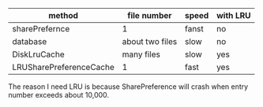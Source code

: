 
| method  	|  file number 	| speed  	| with LRU  	|   
|---	|---	|---	|---	|
|  sharePrefernce 	|  1 	|   fanst	|   no	|   	
|  database 	|  about two files 	|  slow 	|  no 	|   	
| DiskLruCache  	|  many files 	|  slow 	|   yes	|   	
| LRUSharePreferenceCache | 1  | fast | yes |

The reason I need LRU is because SharePreference will crash when entry number exceeds about 10,000.
